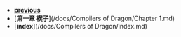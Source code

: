 * [**previous**](/docs)
* [**第一章 楔子**](/docs/Compilers of Dragon/Chapter 1.md)
* [**index**](/docs/Compilers of Dragon/index.md)
